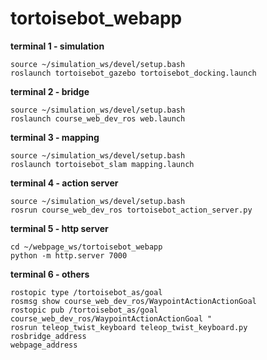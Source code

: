 # tortoisebot_webapp

**terminal 1 - simulation**

    source ~/simulation_ws/devel/setup.bash
    roslaunch tortoisebot_gazebo tortoisebot_docking.launch

**terminal 2 - bridge**

    source ~/simulation_ws/devel/setup.bash
    roslaunch course_web_dev_ros web.launch

**terminal 3 - mapping**

    source ~/simulation_ws/devel/setup.bash
    roslaunch tortoisebot_slam mapping.launch

**terminal 4 - action server**

    source ~/simulation_ws/devel/setup.bash
    rosrun course_web_dev_ros tortoisebot_action_server.py

**terminal 5 - http server**

    cd ~/webpage_ws/tortoisebot_webapp
    python -m http.server 7000

**terminal 6 - others**

    rostopic type /tortoisebot_as/goal
    rosmsg show course_web_dev_ros/WaypointActionActionGoal
    rostopic pub /tortoisebot_as/goal course_web_dev_ros/WaypointActionActionGoal "
    rosrun teleop_twist_keyboard teleop_twist_keyboard.py
    rosbridge_address
    webpage_address
